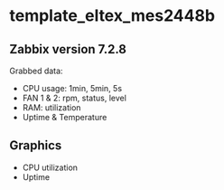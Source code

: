# template_eltex_mes2448b

## Zabbix version 7.2.8
Grabbed data:
- CPU usage: 1min, 5min, 5s
- FAN 1 & 2: rpm, status, level
- RAM: utilization
- Uptime & Temperature

## Graphics
- CPU utilization
- Uptime
